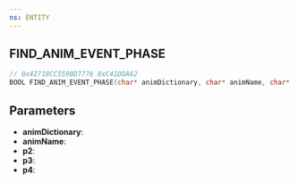 ```yaml
---
ns: ENTITY
---
```

## FIND_ANIM_EVENT_PHASE

```c
// 0x42718CC559BD7776 0xC41DDA62
BOOL FIND_ANIM_EVENT_PHASE(char* animDictionary, char* animName, char* p2, Any* p3, Any* p4);
```

## Parameters
* **animDictionary**:
* **animName**:
* **p2**:
* **p3**:
* **p4**:
